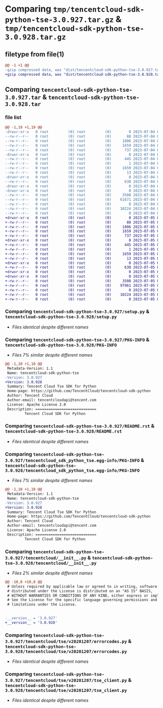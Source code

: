 # Comparing `tmp/tencentcloud-sdk-python-tse-3.0.927.tar.gz` & `tmp/tencentcloud-sdk-python-tse-3.0.928.tar.gz`

## filetype from file(1)

```diff
@@ -1 +1 @@
-gzip compressed data, was "dist/tencentcloud-sdk-python-tse-3.0.927.tar", last modified: Tue Jul  4 00:33:02 2023, max compression
+gzip compressed data, was "dist/tencentcloud-sdk-python-tse-3.0.928.tar", last modified: Wed Jul  5 00:36:49 2023, max compression
```

## Comparing `tencentcloud-sdk-python-tse-3.0.927.tar` & `tencentcloud-sdk-python-tse-3.0.928.tar`

### file list

```diff
@@ -1,19 +1,19 @@
-drwxr-xr-x   0 root         (0) root         (0)        0 2023-07-04 00:33:02.000000 tencentcloud-sdk-python-tse-3.0.927/
--rw-r--r--   0 root         (0) root         (0)       88 2023-07-04 00:33:02.000000 tencentcloud-sdk-python-tse-3.0.927/setup.cfg
--rw-r--r--   0 root         (0) root         (0)     1006 2023-07-04 00:33:02.000000 tencentcloud-sdk-python-tse-3.0.927/setup.py
--rw-r--r--   0 root         (0) root         (0)     1659 2023-07-04 00:33:02.000000 tencentcloud-sdk-python-tse-3.0.927/PKG-INFO
--rw-r--r--   0 root         (0) root         (0)      737 2023-07-04 00:33:02.000000 tencentcloud-sdk-python-tse-3.0.927/README.rst
-drwxr-xr-x   0 root         (0) root         (0)        0 2023-07-04 00:33:02.000000 tencentcloud-sdk-python-tse-3.0.927/tencentcloud_sdk_python_tse.egg-info/
--rw-r--r--   0 root         (0) root         (0)      445 2023-07-04 00:33:02.000000 tencentcloud-sdk-python-tse-3.0.927/tencentcloud_sdk_python_tse.egg-info/SOURCES.txt
--rw-r--r--   0 root         (0) root         (0)        1 2023-07-04 00:33:02.000000 tencentcloud-sdk-python-tse-3.0.927/tencentcloud_sdk_python_tse.egg-info/dependency_links.txt
--rw-r--r--   0 root         (0) root         (0)     1659 2023-07-04 00:33:02.000000 tencentcloud-sdk-python-tse-3.0.927/tencentcloud_sdk_python_tse.egg-info/PKG-INFO
--rw-r--r--   0 root         (0) root         (0)       13 2023-07-04 00:33:02.000000 tencentcloud-sdk-python-tse-3.0.927/tencentcloud_sdk_python_tse.egg-info/top_level.txt
-drwxr-xr-x   0 root         (0) root         (0)        0 2023-07-04 00:33:02.000000 tencentcloud-sdk-python-tse-3.0.927/tencentcloud/
--rw-r--r--   0 root         (0) root         (0)      630 2023-07-04 00:33:02.000000 tencentcloud-sdk-python-tse-3.0.927/tencentcloud/__init__.py
-drwxr-xr-x   0 root         (0) root         (0)        0 2023-07-04 00:33:02.000000 tencentcloud-sdk-python-tse-3.0.927/tencentcloud/tse/
-drwxr-xr-x   0 root         (0) root         (0)        0 2023-07-04 00:33:02.000000 tencentcloud-sdk-python-tse-3.0.927/tencentcloud/tse/v20201207/
--rw-r--r--   0 root         (0) root         (0)     3508 2023-07-04 00:33:02.000000 tencentcloud-sdk-python-tse-3.0.927/tencentcloud/tse/v20201207/errorcodes.py
--rw-r--r--   0 root         (0) root         (0)    61671 2023-07-04 00:33:02.000000 tencentcloud-sdk-python-tse-3.0.927/tencentcloud/tse/v20201207/models.py
--rw-r--r--   0 root         (0) root         (0)        0 2023-07-04 00:33:02.000000 tencentcloud-sdk-python-tse-3.0.927/tencentcloud/tse/v20201207/__init__.py
--rw-r--r--   0 root         (0) root         (0)    10224 2023-07-04 00:33:02.000000 tencentcloud-sdk-python-tse-3.0.927/tencentcloud/tse/v20201207/tse_client.py
--rw-r--r--   0 root         (0) root         (0)        0 2023-07-04 00:33:02.000000 tencentcloud-sdk-python-tse-3.0.927/tencentcloud/tse/__init__.py
+drwxr-xr-x   0 root         (0) root         (0)        0 2023-07-05 00:36:49.000000 tencentcloud-sdk-python-tse-3.0.928/
+-rw-r--r--   0 root         (0) root         (0)       88 2023-07-05 00:36:49.000000 tencentcloud-sdk-python-tse-3.0.928/setup.cfg
+-rw-r--r--   0 root         (0) root         (0)     1006 2023-07-05 00:36:49.000000 tencentcloud-sdk-python-tse-3.0.928/setup.py
+-rw-r--r--   0 root         (0) root         (0)     1659 2023-07-05 00:36:49.000000 tencentcloud-sdk-python-tse-3.0.928/PKG-INFO
+-rw-r--r--   0 root         (0) root         (0)      737 2023-07-05 00:36:49.000000 tencentcloud-sdk-python-tse-3.0.928/README.rst
+drwxr-xr-x   0 root         (0) root         (0)        0 2023-07-05 00:36:49.000000 tencentcloud-sdk-python-tse-3.0.928/tencentcloud_sdk_python_tse.egg-info/
+-rw-r--r--   0 root         (0) root         (0)      445 2023-07-05 00:36:49.000000 tencentcloud-sdk-python-tse-3.0.928/tencentcloud_sdk_python_tse.egg-info/SOURCES.txt
+-rw-r--r--   0 root         (0) root         (0)        1 2023-07-05 00:36:49.000000 tencentcloud-sdk-python-tse-3.0.928/tencentcloud_sdk_python_tse.egg-info/dependency_links.txt
+-rw-r--r--   0 root         (0) root         (0)     1659 2023-07-05 00:36:49.000000 tencentcloud-sdk-python-tse-3.0.928/tencentcloud_sdk_python_tse.egg-info/PKG-INFO
+-rw-r--r--   0 root         (0) root         (0)       13 2023-07-05 00:36:49.000000 tencentcloud-sdk-python-tse-3.0.928/tencentcloud_sdk_python_tse.egg-info/top_level.txt
+drwxr-xr-x   0 root         (0) root         (0)        0 2023-07-05 00:36:49.000000 tencentcloud-sdk-python-tse-3.0.928/tencentcloud/
+-rw-r--r--   0 root         (0) root         (0)      630 2023-07-05 00:36:49.000000 tencentcloud-sdk-python-tse-3.0.928/tencentcloud/__init__.py
+drwxr-xr-x   0 root         (0) root         (0)        0 2023-07-05 00:36:49.000000 tencentcloud-sdk-python-tse-3.0.928/tencentcloud/tse/
+drwxr-xr-x   0 root         (0) root         (0)        0 2023-07-05 00:36:49.000000 tencentcloud-sdk-python-tse-3.0.928/tencentcloud/tse/v20201207/
+-rw-r--r--   0 root         (0) root         (0)     3508 2023-07-05 00:36:49.000000 tencentcloud-sdk-python-tse-3.0.928/tencentcloud/tse/v20201207/errorcodes.py
+-rw-r--r--   0 root         (0) root         (0)    97961 2023-07-05 00:36:49.000000 tencentcloud-sdk-python-tse-3.0.928/tencentcloud/tse/v20201207/models.py
+-rw-r--r--   0 root         (0) root         (0)        0 2023-07-05 00:36:49.000000 tencentcloud-sdk-python-tse-3.0.928/tencentcloud/tse/v20201207/__init__.py
+-rw-r--r--   0 root         (0) root         (0)    10224 2023-07-05 00:36:49.000000 tencentcloud-sdk-python-tse-3.0.928/tencentcloud/tse/v20201207/tse_client.py
+-rw-r--r--   0 root         (0) root         (0)        0 2023-07-05 00:36:49.000000 tencentcloud-sdk-python-tse-3.0.928/tencentcloud/tse/__init__.py
```

### Comparing `tencentcloud-sdk-python-tse-3.0.927/setup.py` & `tencentcloud-sdk-python-tse-3.0.928/setup.py`

 * *Files identical despite different names*

### Comparing `tencentcloud-sdk-python-tse-3.0.927/PKG-INFO` & `tencentcloud-sdk-python-tse-3.0.928/PKG-INFO`

 * *Files 7% similar despite different names*

```diff
@@ -1,10 +1,10 @@
 Metadata-Version: 1.1
 Name: tencentcloud-sdk-python-tse
-Version: 3.0.927
+Version: 3.0.928
 Summary: Tencent Cloud Tse SDK for Python
 Home-page: https://github.com/TencentCloud/tencentcloud-sdk-python
 Author: Tencent Cloud
 Author-email: tencentcloudapi@tencent.com
 License: Apache License 2.0
 Description: ============================
         Tencent Cloud SDK for Python
```

### Comparing `tencentcloud-sdk-python-tse-3.0.927/README.rst` & `tencentcloud-sdk-python-tse-3.0.928/README.rst`

 * *Files identical despite different names*

### Comparing `tencentcloud-sdk-python-tse-3.0.927/tencentcloud_sdk_python_tse.egg-info/PKG-INFO` & `tencentcloud-sdk-python-tse-3.0.928/tencentcloud_sdk_python_tse.egg-info/PKG-INFO`

 * *Files 7% similar despite different names*

```diff
@@ -1,10 +1,10 @@
 Metadata-Version: 1.1
 Name: tencentcloud-sdk-python-tse
-Version: 3.0.927
+Version: 3.0.928
 Summary: Tencent Cloud Tse SDK for Python
 Home-page: https://github.com/TencentCloud/tencentcloud-sdk-python
 Author: Tencent Cloud
 Author-email: tencentcloudapi@tencent.com
 License: Apache License 2.0
 Description: ============================
         Tencent Cloud SDK for Python
```

### Comparing `tencentcloud-sdk-python-tse-3.0.927/tencentcloud/__init__.py` & `tencentcloud-sdk-python-tse-3.0.928/tencentcloud/__init__.py`

 * *Files 2% similar despite different names*

```diff
@@ -10,8 +10,8 @@
 # Unless required by applicable law or agreed to in writing, software
 # distributed under the License is distributed on an "AS IS" BASIS,
 # WITHOUT WARRANTIES OR CONDITIONS OF ANY KIND, either express or implied.
 # See the License for the specific language governing permissions and
 # limitations under the License.
 
 
-__version__ = '3.0.927'
+__version__ = '3.0.928'
```

### Comparing `tencentcloud-sdk-python-tse-3.0.927/tencentcloud/tse/v20201207/errorcodes.py` & `tencentcloud-sdk-python-tse-3.0.928/tencentcloud/tse/v20201207/errorcodes.py`

 * *Files identical despite different names*

### Comparing `tencentcloud-sdk-python-tse-3.0.927/tencentcloud/tse/v20201207/tse_client.py` & `tencentcloud-sdk-python-tse-3.0.928/tencentcloud/tse/v20201207/tse_client.py`

 * *Files identical despite different names*

